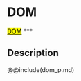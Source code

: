 # DOM
<span class="inheritance">
<a href="#Documentation/core/dom"><mark>DOM</mark></a>
</span>
***

## Description


@@include(dom_p.md)
